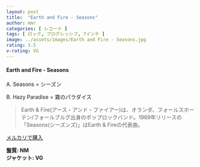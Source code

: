 ```yaml
---
layout: post
title:  "Earth and Fire - Seasons"
author: mmr
categories: [ レコード ]
tags: [ ロック, プログレッシブ, 7インチ ]
image: ../assets/images/Earth and Fire - Seasons.jpg
rating: 3.5
v-rating: VG
---
```


#### Earth and Fire - Seasons

A. Seasons = シーズン

B. Hazy Paradise = 霧のパラダイス

> Earth & Fire(アース・アンド・ファイアー)は、オランダ、フォールスホーテン/フォールブルグ出身のポップロックバンド。1969年リリースの「Seasons(シーズンズ)」はEarth & Fireの代表曲。

[メルカリで購入](https://jp.mercari.com/item/m85479592073)

<div class="mt-4 mb-4 d-flex align-items-center">
<strong class="mr-1">盤質: NM</strong>
</div>
<div class="mt-4 mb-4 d-flex align-items-center">
<strong class="mr-1">ジャケット: VG</strong>
</div>
